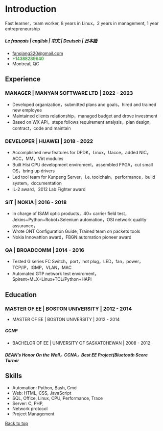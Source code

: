 <!-- The (first) h1 will be used as the <title> of the HTML page -->
# Introduction
<!-- The paragraph after the h1 and ul and before the first h2 is optional. It
is intended to be used for a short summary. -->
Fast learner，team worker, 8 years in Linux，2 years in management, 1 year entrepreneurship
##### [Le français](f.md) | [english](index.md) | [中文](c.md) | [Deutsch](g.md) | [日本語](j.md)

<!-- The unordered list immediately after the h1 will be formatted on a single
line. It is intended to be used for contact details -->
- <fanqiang320@gmail.com>
- <font color=#008000>+14388289640</font>
- Montreal, QC

## Experience

<!-- You have to wrap the "left" and "right" half of these headings in spans by
hand -->
### <span>MANAGER | MANYAN SOFTWARE LTD | 2022 - 2023</span>

- Developed organization，submitted plans and goals，hired and trained new employee
- Maintained clients relationship，managed budget and drove investment
- Based on WX API，steps follows requirement analysis，plan design, contract，code and maintain

### <span>DEVELOPER | HUAWEI | 2018 - 2022</span>

- Accomplished new features for DPDK，Linux，Uacce，added NIC，ACC，MM，Virt modules
- Built Hisi CPU development enviroment，assembled FPGA，cut small OS，bring up drivers
- Led tool team for Kunpeng Server，i.e. toolchain，performance，build system，documentation
- IL-2 award，2012 Lab Fighter award

### <span>SIT | NOKIA | 2016 - 2018</span>

- In charge of ISAM optic products，40+ carrier field test， Jekins+Python+Robot+Selenium
automation，OSI network quality assurance，
- Wrote ONT Configuration Guide, Trained team on packets tools
- Nokia Innovattion award，FBGN automation pioneer award

### <span>QA | BROADCOMM | 2014 - 2016</span>

- Tested G series FC Switch，port，hot plug，LED，fan，power，TCP/IP，IGMP，VLAN，MAC
- Automated GTP network test enviroment，Spirent+MLX+Linux+TCL/Python+HAPI

## Education

### <span>MASTER OF EE | BOSTON UNIVERSITY | 2012 - 2014</span>
- MASTER OF EE | BOSTON UNIVERSITY | 2012 - 2014
##### CCNP

- BACHELOR OF EE | UNIVERSITY OF SASKATCHEWAN | 2008 - 2012
##### DEAN’s Honor On the Wall，CCNA，Best EE Project(Bluetooth Score Turner

## Skills

- Automation: Python, Bash, Cmd
- Web: HTML, CSS, JavaScript
- SQL, Office, Linux, CPU, Performance, Trace
- Server: C, PHP,
- Network protocol
- Project Management

<a href="#top">Back to top</a>
